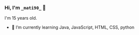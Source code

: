### Hi, I'm `_mati90_` 👋

I'm 15 years old.

- 🌱 I’m currently learning Java, JavaScript, HTML, CSS, python
